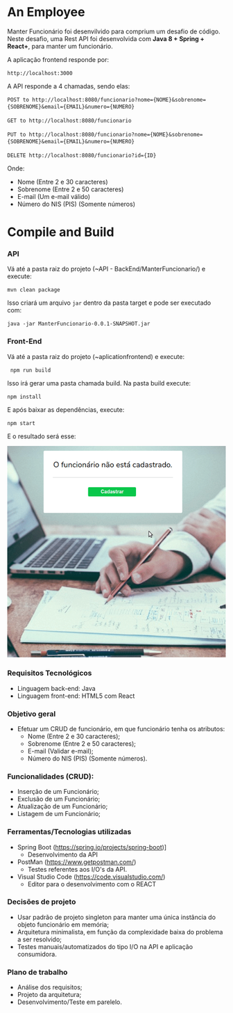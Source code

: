 # An Employee
Manter Funcionário foi desenvilvido para comprium um desafio de código. Neste desafio, uma Rest API foi desenvolvida com **Java 8 + Spring + React+**, para manter um funcionário. 

A aplicação frontend responde por: 
```
http://localhost:3000
```


A API responde a 4 chamadas, sendo elas: 
```
POST to http://localhost:8080/funcionario?nome={NOME}&sobrenome={SOBRENOME}&email={EMAIL}&numero={NUMERO}

GET to http://localhost:8080/funcionario

PUT to http://localhost:8080/funcionario?nome={NOME}&sobrenome={SOBRENOME}&email={EMAIL}&numero={NUMERO}

DELETE http://localhost:8080/funcionario?id={ID}
```

Onde: 
- Nome (Entre 2 e 30 caracteres)
- Sobrenome (Entre 2 e 50 caracteres)
- E-mail (Um e-mail válido)
- Número do NIS (PIS) (Somente números)


# Compile and Build
### API 
Vá até a pasta raiz do projeto (~API - BackEnd/ManterFuncionario/) e execute: 
```
mvn clean package
```

Isso criará um arquivo `jar` dentro da pasta target e pode ser executado com:
```
java -jar ManterFuncionario-0.0.1-SNAPSHOT.jar
```

### Front-End 
Vá até a pasta raiz do projeto (~aplicationfrontend) e execute:
```
 npm run build
```
Isso irá gerar uma pasta chamada build. Na pasta build execute: 
```
npm install
```
E após baixar as dependências, execute: 
```
npm start
```
E o resultado será esse: 

<img src="https://github.com/LukasGaedicke/Challenge-AnEmployee/blob/master/use.gif?raw=true">


### Requisitos Tecnológicos
- Linguagem back-end: Java
- Linguagem front-end: HTML5 com React

### Objetivo geral 
- Efetuar um CRUD de funcionário, em que funcionário tenha os atributos: 
  - Nome (Entre 2 e 30 caracteres);
  - Sobrenome (Entre 2 e 50 caracteres);
  - E-mail (Validar e-mail);
  - Número do NIS (PIS) (Somente números).

### Funcionalidades (CRUD):
- Inserção de um Funcionário;
- Exclusão de um Funcionário;
- Atualização de um Funcionário;
- Listagem de um Funcionário;

### Ferramentas/Tecnologias utilizadas
- Spring Boot (https://spring.io/projects/spring-boot)]
  - Desenvolvimento da API
- PostMan (https://www.getpostman.com/)
  - Testes referentes aos I/O's da API. 
- Visual Studio Code (https://code.visualstudio.com/)
  - Editor para o desenvolvimento com o REACT


### Decisões de projeto
- Usar padrão de projeto singleton para manter uma única instância do objeto funcionário em memória;
- Arquitetura minimalista, em função da complexidade baixa do problema a ser resolvido;
- Testes manuais/automatizados do tipo I/O na API e aplicação consumidora.

### Plano de trabalho
- Análise dos requisitos;
- Projeto da arquitetura;
- Desenvolvimento/Teste em parelelo.
